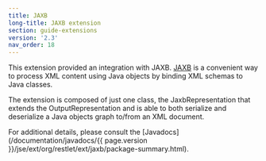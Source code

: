 ```yaml
---
title: JAXB
long-title: JAXB extension
section: guide-extensions
version: '2.3'
nav_order: 18
---
```

This extension provided an integration with JAXB.
[JAXB](https://jaxb.dev.java.net/)
is a convenient way to process XML content using Java objects by binding
XML schemas to Java classes.

The extension is composed of just one class, the JaxbRepresentation that
extends the OutputRepresentation and is able to both serialize and
deserialize a Java objects graph to/from an XML document.

For additional details, please consult the
[Javadocs](/documentation/javadocs/{{ page.version }}/jse/ext/org/restlet/ext/jaxb/package-summary.html).
